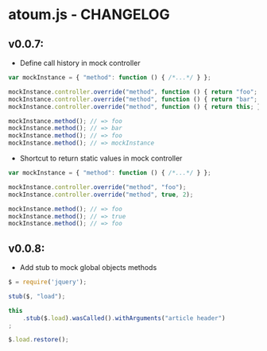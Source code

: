 # atoum.js - CHANGELOG

## v0.0.7:
* Define call history in mock controller

```js
var mockInstance = { "method": function () { /*...*/ } };

mockInstance.controller.override("method", function () { return "foo"; });
mockInstance.controller.override("method", function () { return "bar"; }, 2);
mockInstance.controller.override("method", function () { return this; }, 4);

mockInstance.method(); // => foo
mockInstance.method(); // => bar
mockInstance.method(); // => foo
mockInstance.method(); // => mockInstance
```

* Shortcut to return static values in mock controller

```js
var mockInstance = { "method": function () { /*...*/ } };

mockInstance.controller.override("method", "foo");
mockInstance.controller.override("method", true, 2);

mockInstance.method(); // => foo
mockInstance.method(); // => true
mockInstance.method(); // => foo
```

## v0.0.8:
* Add stub to mock global objects methods

```js
$ = require('jquery');

stub($, "load");

this
    .stub($.load).wasCalled().withArguments("article header")
;

$.load.restore();
```

